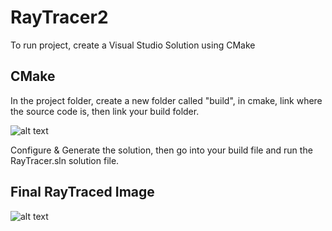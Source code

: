 # RayTracer2

To run project, create a Visual Studio Solution using CMake

## CMake

In the project folder, create a new folder called "build", in cmake, link where the source code is, then link your build folder.

![alt text](https://github.com/amrtsg/RayTracer2/blob/master/cmake.png?raw=true)

Configure & Generate the solution, then go into your build file and run the RayTracer.sln solution file.

## Final RayTraced Image

![alt text](https://github.com/amrtsg/RayTracer2/blob/master/result.png?raw=true)
